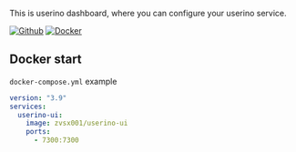 
This is userino dashboard, where you can configure your 
userino service.

[![Github](
https://img.shields.io/badge/github-userino--ui-blue?style=flat&logo=github
)](https://github.com/userino-api/userino-ui)
[![Docker](
https://img.shields.io/badge/docker-zvsx001%2Fuserino--ui-blue?style=flat&logo=docker
)](https://hub.docker.com/r/zvsx001/userino-ui)

## Docker start

`docker-compose.yml` example

```yml
version: "3.9"
services:
  userino-ui:
    image: zvsx001/userino-ui
    ports:
      - 7300:7300
```

